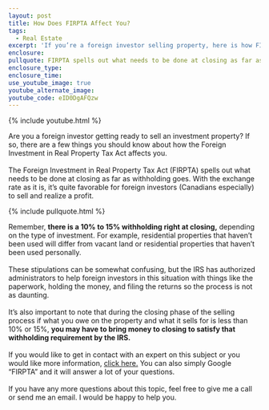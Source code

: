 ```yaml
---
layout: post
title: How Does FIRPTA Affect You?
tags:
  - Real Estate
excerpt: 'If you’re a foreign investor selling property, here is how FIRPTA will affect your sale.'
enclosure:
pullquote: FIRPTA spells out what needs to be done at closing as far as withholding goes.
enclosure_type:
enclosure_time:
use_youtube_image: true
youtube_alternate_image:
youtube_code: eID0DgAFQzw
---
```



{% include youtube.html %}

Are you a foreign investor getting ready to sell an investment property? If so, there are a few things you should know about how the Foreign Investment in Real Property Tax Act affects you. &nbsp;
<br>&nbsp;
<br>The Foreign Investment in Real Property Tax Act (FIRPTA) spells out what needs to be done at closing as far as withholding goes. With the exchange rate as it is, it’s quite favorable for foreign investors (Canadians especially) to sell and realize a profit.

{% include pullquote.html %}

Remember, **there is a 10% to 15% withholding right at closing,** depending on the type of investment. For example, residential properties that haven’t been used will differ from vacant land or residential properties that haven’t been used personally.&nbsp;
<br>&nbsp;
<br>These stipulations can be somewhat confusing, but the IRS has authorized administrators to help foreign investors in this situation with things like the paperwork, holding the money, and filing the returns so the process is not as daunting.&nbsp;
<br>&nbsp;
<br>It’s also important to note that during the closing phase of the selling process if what you owe on the property and what it sells for is less than 10% or 15%, **you may have to bring money to closing to satisfy that withholding requirement by the IRS.**&nbsp;
<br>&nbsp;
<br>If you would like to get in contact with an expert on this subject or you would like more information,&nbsp;[click here.](https://www.irs.gov/individuals/international-taxpayers/firpta-withholding)&nbsp;You can also simply Google “FIRPTA” and it will answer a lot of your questions.&nbsp;
<br>&nbsp;
<br>If you have any more questions about this topic, feel free to give me a call or send me an email. I would be happy to help you.